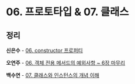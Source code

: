 # 06. 프로토타입 & 07. 클래스

## 정리

**신은수** - [06. constructor 프로퍼티](https://handy-exception-ac2.notion.site/fd7f99657c274788acb7f7a41db008ae) 

**오연주** - [06. 객체 전용 메서드의 예외사항 ~ 6장 마무리](https://aspunm.tistory.com/33)

**백수연** - [07. 클래스와 인스턴스의 개념 이해](https://www.notion.so/this-00b7e9f3553c40c79a485bd93ba6d732)

